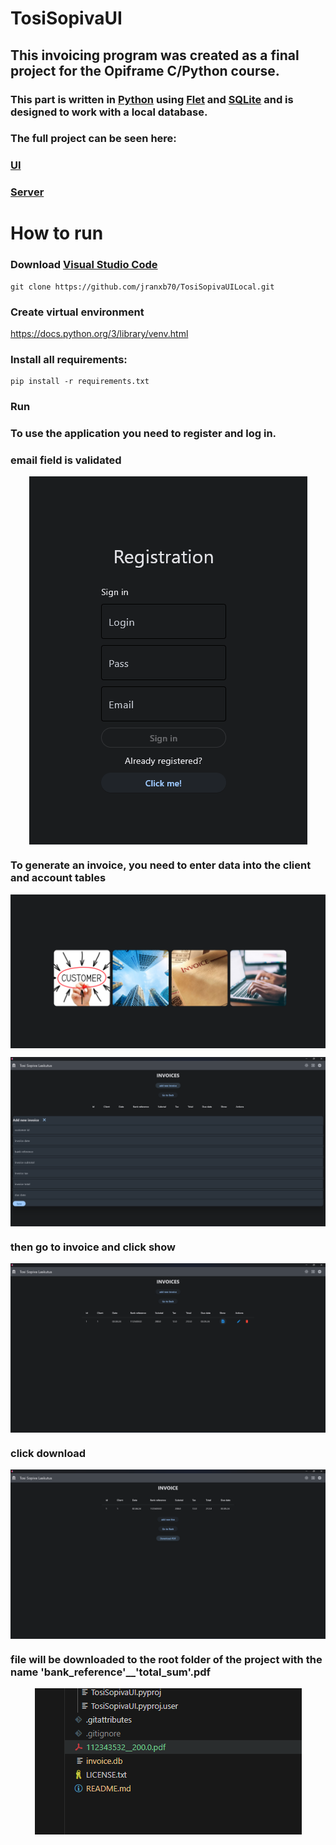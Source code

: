 # TosiSopivaUI

## This invoicing program was created as a final project for the Opiframe C/Python course.

### This part is written in [Python](https://www.python.org/) using [Flet](https://flet.dev/) and [SQLite](https://www.sqlite.org/) and is designed to work with a local database.

### The full project can be seen here:

### [UI](https://github.com/jranxb70/TosiSopivaUI)

### [Server](https://github.com/jranxb70/TosiSopivaLaskutus)

# How to run

### Download [Visual Studio Code](https://code.visualstudio.com/)

```
git clone https://github.com/jranxb70/TosiSopivaUILocal.git
```

### Create virtual environment
https://docs.python.org/3/library/venv.html

### Install all requirements:
```
pip install -r requirements.txt
```

### Run

### To use the application you need to register and log in. 
### email field is validated

<p align="center" border="none">
  <img alt="Home page" src="readme_img\\reg.png" align="center">
</p>

### To generate an invoice, you need to enter data into the client and account tables

<p align="center" border="none">
  <img alt="Cabinet" src="readme_img\\cab.png" align="center">
</p>

<p align="center" border="none">
  <img alt="Invoice page" src="readme_img\\inv.png" align="center">
</p>

### then go to invoice and click show

<p align="center" border="none">
  <img alt="Invoice detail" src="readme_img\\show.png" align="center">
</p>

### click download

<p align="center" border="none">
  <img alt="download" src="readme_img\\dow.png" align="center">
</p>

### file will be downloaded to the root folder of the project with the name 'bank_reference'__'total_sum'.pdf

<p align="center" border="none">
  <img alt="pdf" src="readme_img\\pdf.png" align="center">
</p>
